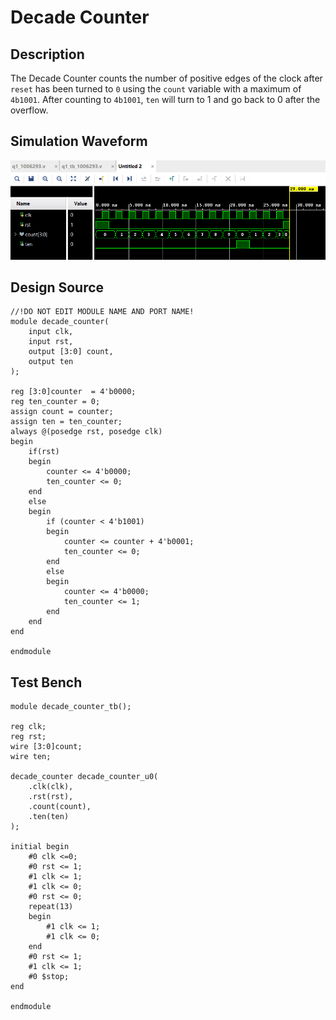 # Decade Counter

## Description

The Decade Counter counts the number of positive edges of the clock after `reset` has been turned to `0` using the `count` variable with a maximum of `4b1001`. After counting to `4b1001`, `ten` will turn to 1 and go back to 0 after the overflow.

## Simulation Waveform
![Figure 1: Testbench Results](https://github.com/TomPiccio/DSL_2024/blob/main/HW02/HW02-1-DecadeCounter/DecadeCounter_Results.png)

## Design Source

```
//!DO NOT EDIT MODULE NAME AND PORT NAME!
module decade_counter(
    input clk,
    input rst,
    output [3:0] count,
    output ten
);

reg [3:0]counter  = 4'b0000;
reg ten_counter = 0;
assign count = counter;
assign ten = ten_counter;
always @(posedge rst, posedge clk)
begin
    if(rst)
    begin
        counter <= 4'b0000;
        ten_counter <= 0;
    end
    else
    begin
        if (counter < 4'b1001)
        begin
            counter <= counter + 4'b0001;
            ten_counter <= 0;
        end
        else
        begin
            counter <= 4'b0000;
            ten_counter <= 1;
        end
    end
end

endmodule
```

## Test Bench
```
module decade_counter_tb();

reg clk;
reg rst;
wire [3:0]count;
wire ten;

decade_counter decade_counter_u0(
    .clk(clk),
    .rst(rst),
    .count(count),
    .ten(ten)
);

initial begin
    #0 clk <=0;
    #0 rst <= 1;
    #1 clk <= 1;
    #1 clk <= 0;
    #0 rst <= 0;
    repeat(13)
    begin
        #1 clk <= 1;
        #1 clk <= 0;
    end
    #0 rst <= 1;
    #1 clk <= 1;
    #0 $stop;
end

endmodule
```
